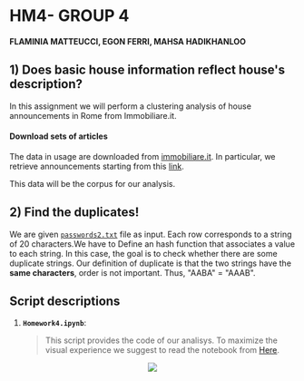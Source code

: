 # HM4- GROUP 4
#### FLAMINIA MATTEUCCI, EGON FERRI, MAHSA HADIKHANLOO

## 1) Does basic house information reflect house's description?

In this assignment we will perform a clustering analysis of house announcements in Rome from Immobiliare.it. 

#### Download sets of articles

The data in usage are downloaded from [immobiliare.it](https://www.immobiliare.it). In particular, we retrieve announcements starting from this [link](https://www.immobiliare.it/vendita-case/roma/?criterio=rilevanza&pag=1).

This data will be the corpus for our analysis.

## 2) Find the duplicates!

We are given [`passwords2.txt`](https://drive.google.com/open?id=1wTmOU-yqk4qdQYg42AquhzgpNGrRA96d) file as input. Each row corresponds to a string of 20 characters.We have to Define an hash function that associates a value to each string. In this case, the goal is to check whether there are some duplicate strings. Our definition of duplicate is that the two strings have the __same characters__, order is not important. Thus, "AABA" = "AAAB".

## Script descriptions

1. __`Homework4.ipynb`__: 
	> This script provides the code of our analisys. To maximize the visual experience we suggest to read the notebook from [Here](https://nbviewer.jupyter.org/github/EgonFerri/ADM_HW4_group.4/blob/master/Homework4.ipynb).

<p align="center">
<img src="https://vignette.wikia.nocookie.net/disney/images/3/3e/Flynn-Fletcher_House_2.jpg/revision/latest?cb=20130523025645">
</p>
